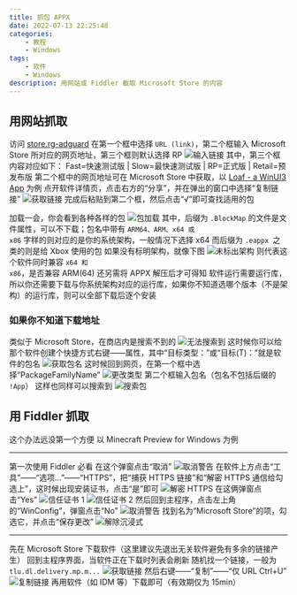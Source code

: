 ```yaml
---
title: 抓包 APPX
date: 2022-07-13 22:25:48
categories: 
	- 教程
	- Windows
tags: 
	- 软件
	- Windows
description: 用网站或 Fiddler 截取 Microsoft Store 的内容
---
```


## 用网站抓取
访问 [store.rg-adguard](https://store.rg-adguard.net)
在第一个框中选择 <code>URL (link)</code>，第二个框输入 Microsoft Store 所对应的网页地址，第三个框则默认选择 RP
![输入链接](https://gcore.jsdelivr.net/gh/Goo-aw233/WebSiteResources@main/Pics/anterceptedappx/anterceptedappx1.png)
其中，第三个框内容对应如下：
Fast=快速测试版 | Slow=最快速测试版 | RP=正式版 | Retail=预发布版
第二个框中的网页地址可在 Microsoft Store 中获取，以 [Loaf - a WinUI3 App](https://www.microsoft.com/store/productId/9NDJ3Q12NRRM) 为例
点开软件详情页，点击右方的“分享”，并在弹出的窗口中选择“复制链接”
![获取链接](https://gcore.jsdelivr.net/gh/Goo-aw233/WebSiteResources@main/Pics/anterceptedappx/anterceptedappx2.png)
完成后粘贴到第二个框，然后点击“√”即可查找适用的包

加载一会，你会看到各种各样的包
![包加载](https://gcore.jsdelivr.net/gh/Goo-aw233/WebSiteResources@main/Pics/anterceptedappx/anterceptedappx3.png)
其中，后缀为 <code>.BlockMap</code> 的文件是文件属性，可以不下载；包名中带有 <code>ARM64、ARM、x64 或 x86</code> 字样的则对应的是你的系统架构，一般情况下选择 x64
而后缀为 <code>.eappx </code>之类的则是给 Xbox 使用的包
如果没有标明架构，就像下图
![未标出架构](https://gcore.jsdelivr.net/gh/Goo-aw233/WebSiteResources@main/Pics/anterceptedappx/anterceptedappx4.png)
则代表这个软件同时兼容 <code>x64 和 x86</code>，是否兼容 ARM(64) 还另需将 APPX 解压后才可得知
软件运行需要运行库，所以你还需要下载与你系统架构对应的运行库，如果你不知道选哪个版本（不是架构）的运行库，则可以全部下载后逐个安装

### 如果你不知道下载地址
类似于 Microsoft Store，在商店内是搜索不到的
![无法搜索到](https://gcore.jsdelivr.net/gh/Goo-aw233/WebSiteResources@main/Pics/anterceptedappx/anterceptedappx5.png)
这时候你可以给那个软件创建个快捷方式右键——属性，其中“目标类型：”或“目标(T)：”就是软件的包名
![获取包名](https://gcore.jsdelivr.net/gh/Goo-aw233/WebSiteResources@main/Pics/anterceptedappx/anterceptedappx6.png)
这时候回到网页，在第一个框中选择“PackageFamilyName”
![更改类型](https://gcore.jsdelivr.net/gh/Goo-aw233/WebSiteResources@main/Pics/anterceptedappx/anterceptedappx7.png)
第二个框输入包名（包名不包括后缀的 <code>!App</code>）
这样也同样可以搜索到
![搜索包](https://gcore.jsdelivr.net/gh/Goo-aw233/WebSiteResources@main/Pics/anterceptedappx/anterceptedappx8.png)

## 用 Fiddler 抓取
这个办法远没第一个方便
以 Minecraft Preview for Windows 为例

------

第一次使用 Fiddler 必看
在这个弹窗点击“取消”
![取消警告](https://gcore.jsdelivr.net/gh/Goo-aw233/WebSiteResources@main/Pics/anterceptedappx/anterceptedappx9.png)
在软件上方点击“工具”——“选项...”——“HTTPS”，把“捕获 HTTPS 链接”和“解密 HTTPS 通信给勾选上”，这时候出现安装证书，点击“是”即可
![解密 HTTPS](https://gcore.jsdelivr.net/gh/Goo-aw233/WebSiteResources@main/Pics/anterceptedappx/anterceptedappx10.png)
在这俩弹窗点击“Yes”
![信任证书 1](https://gcore.jsdelivr.net/gh/Goo-aw233/WebSiteResources@main/Pics/anterceptedappx/anterceptedappx11.png)
![信任证书 2](https://gcore.jsdelivr.net/gh/Goo-aw233/WebSiteResources@main/Pics/anterceptedappx/anterceptedappx12.png)
然后回到主程序，点击左上角的“WinConfig”，弹窗点击“No”
![取消警告](https://gcore.jsdelivr.net/gh/Goo-aw233/WebSiteResources@main/Pics/anterceptedappx/anterceptedappx13.png)
找到名为“Microsoft Store”的项，勾选它，并点击“保存更改”
![解除沉浸式](https://gcore.jsdelivr.net/gh/Goo-aw233/WebSiteResources@main/Pics/anterceptedappx/anterceptedappx14.png)

------

先在 Microsoft Store 下载软件（这里建议先退出无关软件避免有多余的链接产生）
回到主程序界面，当软件正在下载时列表会刷新
随机找一个链接，一般为 <code>tlu.dl.delivery.mp.m...</code>
![获取链接](https://gcore.jsdelivr.net/gh/Goo-aw233/WebSiteResources@main/Pics/anterceptedappx/anterceptedappx15.png)
然后右键——“复制”——“仅 URL  Ctrl+U”
![复制链接](https://gcore.jsdelivr.net/gh/Goo-aw233/WebSiteResources@main/Pics/anterceptedappx/anterceptedappx16.png)
再用软件（如 IDM 等）下载即可（有效期仅为 15min）
